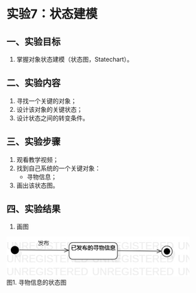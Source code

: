 # 实验7：状态建模

## 一、实验目标

1. 掌握对象状态建模（状态图，Statechart）。

## 二、实验内容

1. 寻找一个关键的对象；
2. 设计该对象的关键状态；
3. 设计状态之间的转变条件。

## 三、实验步骤

1. 观看教学视频；
2. 找到自己系统的一个关键对象：  
   - 寻物信息；
3. 画出该状态图。

## 四、实验结果
1. 画图

![寻物信息的状态图](./StatechartDiagram1.jpg)  
图1. 寻物信息的状态图

